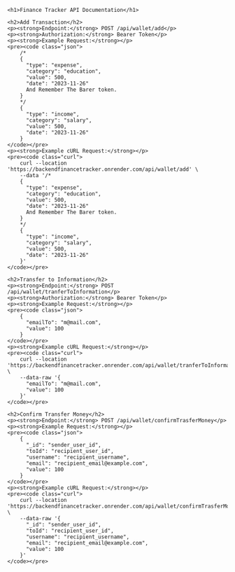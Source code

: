 

    <h1>Finance Tracker API Documentation</h1>

    <h2>Add Transaction</h2>
    <p><strong>Endpoint:</strong> POST /api/wallet/add</p>
    <p><strong>Authorization:</strong> Bearer Token</p>
    <p><strong>Example Request:</strong></p>
    <pre><code class="json">
        /*
        {
          "type": "expense",
          "category": "education",
          "value": 500,
          "date": "2023-11-26"
          And Remember The Barer token.
        }
        */
        {
          "type": "income",
          "category": "salary",
          "value": 500,
          "date": "2023-11-26"
        }
    </code></pre>
    <p><strong>Example cURL Request:</strong></p>
    <pre><code class="curl">
        curl --location 'https://backendfinancetracker.onrender.com/api/wallet/add' \
        --data '/*
        {
          "type": "expense",
          "category": "education",
          "value": 500,
          "date": "2023-11-26"
          And Remember The Barer token.
        }
        */
        {
          "type": "income",
          "category": "salary",
          "value": 500,
          "date": "2023-11-26"
        }'
    </code></pre>

    <h2>Transfer to Information</h2>
    <p><strong>Endpoint:</strong> POST /api/wallet/tranferToInformation</p>
    <p><strong>Authorization:</strong> Bearer Token</p>
    <p><strong>Example Request:</strong></p>
    <pre><code class="json">
        {
          "emailTo": "m@mail.com",
          "value": 100
        }
    </code></pre>
    <p><strong>Example cURL Request:</strong></p>
    <pre><code class="curl">
        curl --location 'https://backendfinancetracker.onrender.com/api/wallet/tranferToInformation' \
        --data-raw '{
          "emailTo": "m@mail.com",
          "value": 100
        }'
    </code></pre>

    <h2>Confirm Transfer Money</h2>
    <p><strong>Endpoint:</strong> POST /api/wallet/confirmTrasferMoney</p>
    <p><strong>Example Request:</strong></p>
    <pre><code class="json">
        {
          "_id": "sender_user_id",
          "toId": "recipient_user_id",
          "username": "recipient_username",
          "email": "recipient_email@example.com",
          "value": 100
        }
    </code></pre>
    <p><strong>Example cURL Request:</strong></p>
    <pre><code class="curl">
        curl --location 'https://backendfinancetracker.onrender.com/api/wallet/confirmTrasferMoney' \
        --data-raw '{
          "_id": "sender_user_id",
          "toId": "recipient_user_id",
          "username": "recipient_username",
          "email": "recipient_email@example.com",
          "value": 100
        }'
    </code></pre>

